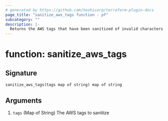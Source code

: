 ```yaml
---
# generated by https://github.com/hashicorp/terraform-plugin-docs
page_title: "sanitize_aws_tags function - pf"
subcategory: ""
description: |-
  Returns the AWS tags that have been sanitized of invalid characters
---
```


# function: sanitize_aws_tags





## Signature

<!-- signature generated by tfplugindocs -->
```text
sanitize_aws_tags(tags map of string) map of string
```

## Arguments

<!-- arguments generated by tfplugindocs -->
1. `tags` (Map of String) The AWS tags to sanitize


